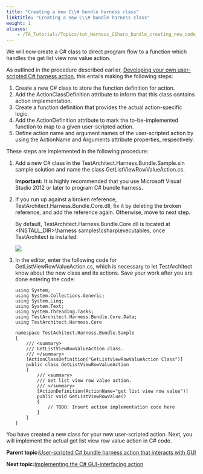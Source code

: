```yaml
--- 
title: "Creating a new C\\# bundle harness class"
linktitle: "Creating a new C\\# bundle harness class"
weight: 1
aliases: 
    - /TA_Tutorials/Topics/tut_Harness_CSharp_bundle_creating_new_code_script_module.html
---
```


We will now create a C\# class to direct program flow to a function which handles the get list view row value action.

As outlined in the procedure described earlier, [Developing your own user-scripted C\# harness action](tut_Harness_CSharp_bundle_developing_your_own_harness_action.html), this entails making the following steps:

1.  Create a new C\# class to store the function definition for action.
2.  Add the ActionClassDefinition attribute to inform that this class contains action implementation.
3.  Create a function definition that provides the actual action-specific logic.
4.  Add the ActionDefinition attribute to mark the to-be-implemented function to map to a given user-scripted action.
5.  Define action name and argument names of the user-scripted action by using the ActionName and Arguments attribute properties, respectively.

These steps are implemented in the following procedure:

1.  Add a new C\# class in the TestArchitect.Harness.Bundle.Sample.sln sample solution and name the class GetListViewRowValueAction.cs.

    **Important:** It is highly recommended that you use Microsoft Visual Studio 2012 or later to program C\# bundle harness.

2.  If you run up against a broken reference, TestArchitect.Harness.Bundle.Core.dll, fix it by deleting the broken reference, and add the reference again. Otherwise, move to next step.

    By default, TestArchitect.Harness.Bundle.Core.dll is located at <INSTALL\_DIR\>\\harness samples\\csharp\\executables, once TestArchitect is installed.

    ![](/images//Images/Invalid_path_references.png)

3.  In the editor, enter the following code for GetListViewRowValueAction.cs, which is necessary to let TestArchitect know about the new class and its actions. Save your work after you are done entering the code:

    ```
    using System;
    using System.Collections.Generic;
    using System.Linq;
    using System.Text;
    using System.Threading.Tasks;
    using TestArchitect.Harness.Bundle.Core.Data;
    using TestArchitect.Harness.Core
    
    namespace TestAchitect.Harness.Bundle.Sample
    {
        /// <summary>
        /// GetListViewRowValueAction class.
        /// </summary>
        [ActionClassDefinition("GetListViewRowValueAction Class")]
        public class GetListViewRowValueAction
        {
            /// <summary>
            /// Get list view row value action.
            /// </summary>
            [ActionDefinition(ActionName="get list view row value")]
            public void GetListViewRowValue()
            {
                // TODO: Insert action implementation code here
            }
        }
    }
    ```


You have created a new class for your new user-scripted action. Next, you will implement the actual get list view row value action in C\# code.

**Parent topic:**[User-scripted C\# bundle harness action that interacts with GUI](/TA_Tutorials/Topics/tut_Harness_CSharp_bundle_creating_action_that_interacts_with_GUI.html)

**Next topic:**[Implementing the C\# GUI-interfacing action](/TA_Tutorials/Topics/tut_Harness_CSharp_bundle_scripting_GUI-interfacing_action.html)

